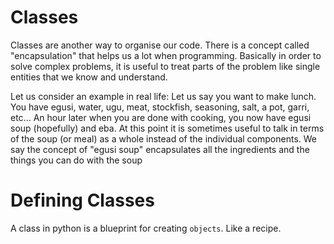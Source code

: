 Classes
=======

Classes are another way to organise our code.
There is a concept called "encapsulation" that helps us a lot when programming.
Basically in order to solve complex problems, it is useful to treat parts of the problem like single entities that we know and understand.

Let us consider an example in real life:
Let us say you want to make lunch. You have egusi, water, ugu, meat, stockfish, seasoning, salt, a pot, garri, etc...
An hour later when you are done with cooking, you now have egusi soup (hopefully) and eba. At this point it is sometimes useful to talk in terms of the soup (or meal) as a whole instead of the individual components.
We say the concept of "egusi soup" encapsulates all the ingredients and the things you can do with the soup

# Defining Classes

A class in python is a blueprint for creating `objects`. Like a recipe.
